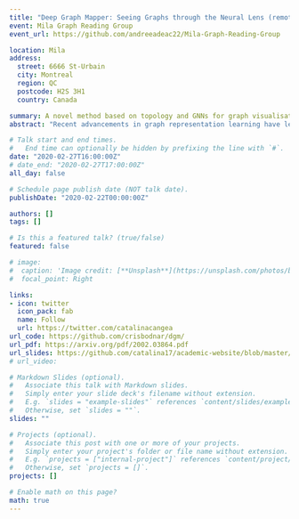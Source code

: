 ```yaml
---
title: "Deep Graph Mapper: Seeing Graphs through the Neural Lens (remote talk, with Cristian Bodnar)"
event: Mila Graph Reading Group
event_url: https://github.com/andreeadeac22/Mila-Graph-Reading-Group

location: Mila
address:
  street: 6666 St-Urbain
  city: Montreal
  region: QC
  postcode: H2S 3H1
  country: Canada

summary: A novel method based on topology and GNNs for graph visualisation and pooling.
abstract: "Recent advancements in graph representation learning have led to the emergence of condensed encodings that capture the main properties of a graph. However, even though these abstract representations are powerful for downstream tasks, they are not equally suitable for visualisation purposes. In this work, we merge Mapper, an algorithm from the field of Topological Data Analysis, with the expressive power of graph neural networks to produce hierarchical, topologically-grounded visualisations of graphs. These visualisations do not only help discern the structure of complex graphs, but also provide a means of understanding the models applied to them for solving various tasks. We further demonstrate the suitability of Mapper as a topological framework for graph pooling by showing an equivalence with minCUT and DiffPool. Building upon this framework, we introduce a novel pooling algorithm based on PageRank, which obtains competitive results with state-of-the-art methods on graph classification benchmarks."

# Talk start and end times.
#   End time can optionally be hidden by prefixing the line with `#`.
date: "2020-02-27T16:00:00Z"
# date_end: "2020-02-27T17:00:00Z"
all_day: false

# Schedule page publish date (NOT talk date).
publishDate: "2020-02-22T00:00:00Z"

authors: []
tags: []

# Is this a featured talk? (true/false)
featured: false

# image:
#  caption: 'Image credit: [**Unsplash**](https://unsplash.com/photos/bzdhc5b3Bxs)'
#  focal_point: Right

links:
- icon: twitter
  icon_pack: fab
  name: Follow
  url: https://twitter.com/catalinacangea
url_code: https://github.com/crisbodnar/dgm/
url_pdf: https://arxiv.org/pdf/2002.03864.pdf
url_slides: https://github.com/catalina17/academic-website/blob/master/content/talk/mila_grg_feb20/DGM_Presentation.pdf
# url_video: 

# Markdown Slides (optional).
#   Associate this talk with Markdown slides.
#   Simply enter your slide deck's filename without extension.
#   E.g. `slides = "example-slides"` references `content/slides/example-slides.md`.
#   Otherwise, set `slides = ""`.
slides: ""

# Projects (optional).
#   Associate this post with one or more of your projects.
#   Simply enter your project's folder or file name without extension.
#   E.g. `projects = ["internal-project"]` references `content/project/deep-learning/index.md`.
#   Otherwise, set `projects = []`.
projects: []

# Enable math on this page?
math: true
---
```


